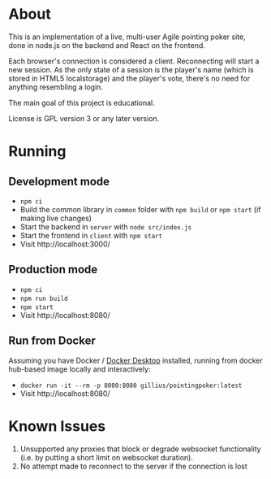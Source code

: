 # About

This is an implementation of a live, multi-user Agile pointing poker site, done in node.js on the backend and React on
the frontend.

Each browser's connection is considered a client. Reconnecting will start a new session. As the only state of a session
is the player's name (which is stored in HTML5 localstorage) and the player's vote, there's no need for anything
resembling a login.

The main goal of this project is educational.

License is GPL version 3 or any later version.

# Running

## Development mode

* `npm ci`
* Build the common library in `common` folder with `npm build` or `npm start` (if making live changes)
* Start the backend in `server` with `node src/index.js`
* Start the frontend in `client` with `npm start`
* Visit http://localhost:3000/

## Production mode

* `npm ci`
* `npm run build`
* `npm start`
* Visit http://localhost:8080/

## Run from Docker

Assuming you have Docker / [Docker Desktop](https://hub.docker.com/editions/community/docker-ce-desktop-windows)
installed, running from docker hub-based image locally and interactively:

* `docker run -it --rm -p 8080:8080 gillius/pointingpoker:latest`
* Visit http://localhost:8080/

# Known Issues

1. Unsupported any proxies that block or degrade websocket functionality (i.e. by putting a short limit on websocket duration).
1. No attempt made to reconnect to the server if the connection is lost
